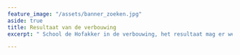```yaml
---
feature_image: "/assets/banner_zoeken.jpg"
aside: true
title: Resultaat van de verbouwing
excerpt: " School de Hofakker in de verbouwing, het resultaat mag er wezen!"

---
```

